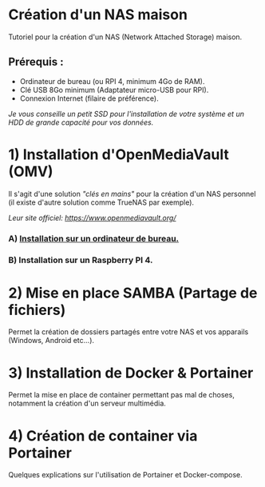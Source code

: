 # Création d'un NAS maison
Tutoriel pour la création d'un NAS (Network Attached Storage) maison.

## Prérequis :
* Ordinateur de bureau (ou RPI 4, minimum 4Go de RAM).
* Clé USB 8Go minimum (Adaptateur micro-USB pour RPI).
* Connexion Internet (filaire de préférence).

_Je vous conseille un petit SSD pour l'installation de votre système et un HDD de grande capacité pour vos données._

# 1) Installation d'OpenMediaVault (OMV)
Il s'agit d'une solution _"clés en mains"_ pour la création d'un NAS personnel (il existe d'autre solution comme TrueNAS par exemple).

_Leur site officiel: https://www.openmediavault.org/_
  ### A) [Installation sur un ordinateur de bureau.](https://github.com/MrDDream/Home_NAS/blob/main/test)
  ### B) Installation sur un Raspberry PI 4.

# 2) Mise en place SAMBA (Partage de fichiers)
Permet la création de dossiers partagés entre votre NAS et vos apparails (Windows, Android etc...).

# 3) Installation de Docker & Portainer
Permet la mise en place de container permettant pas mal de choses, notamment la création d'un serveur multimédia.

# 4) Création de container via Portainer
Quelques explications sur l'utilisation de Portainer et Docker-compose.
